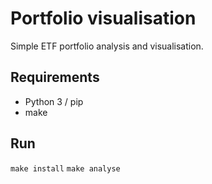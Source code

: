 # Portfolio visualisation

Simple ETF portfolio analysis and visualisation.

## Requirements

* Python 3 / pip
* make

## Run

`make install`
`make analyse`